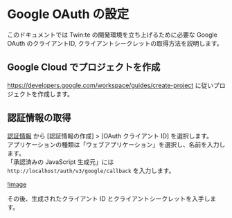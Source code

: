# Google OAuth の設定

このドキュメントでは Twin:te の開発環境を立ち上げるために必要な Google OAuth のクライアントID, クライアントシークレットの取得方法を説明します。

## Google Cloud でプロジェクトを作成

<https://developers.google.com/workspace/guides/create-project> に従いプロジェクトを作成します。

## 認証情報の取得

[認証情報](https://console.cloud.google.com/apis/credentials) から [認証情報の作成] > [OAuth クライアント ID] を選択します。  
アプリケーションの種類は「ウェブアプリケーション」を選択し、名前を入力します。  
「承認済みの JavaScript 生成元」には `http://localhost/auth/v3/google/callback` を入力します。

[!image](./client-id.png)

その後、生成されたクライアント ID とクライアントシークレットを入手します。

